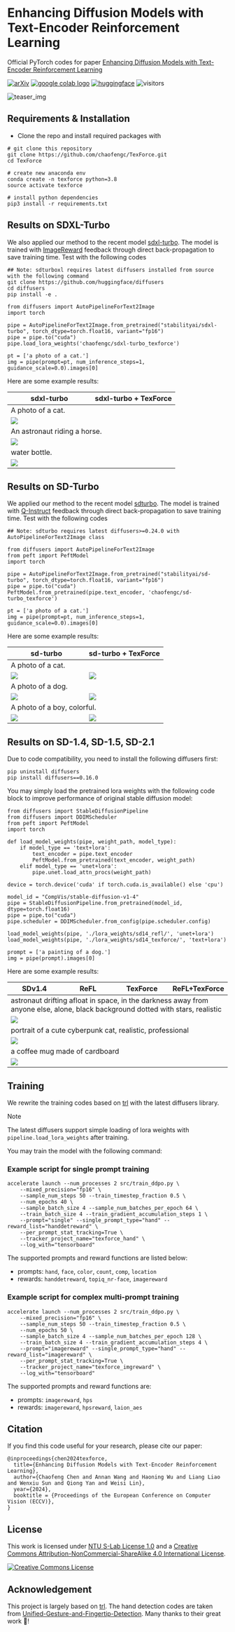 # Enhancing Diffusion Models with Text-Encoder Reinforcement Learning

Official PyTorch codes for paper [Enhancing Diffusion Models with Text-Encoder Reinforcement Learning](https://arxiv.org/abs/2311.15657)

[![arXiv](https://img.shields.io/badge/arXiv-Paper-<COLOR>.svg)](https://arxiv.org/abs/2311.15657)
<a href="https://colab.research.google.com/drive/1pC6lzFR4hohwWyBgnkeZUghi2jqjl9gI?usp=sharing"><img src="https://colab.research.google.com/assets/colab-badge.svg" alt="google colab logo"></a> 
[![huggingface](https://img.shields.io/badge/HuggingFace-model-red.svg)](https://huggingface.co/chaofengc/sd-turbo_texforce)
![visitors](https://visitor-badge.laobi.icu/badge?page_id=chaofengc/TexForce)

![teaser_img](./assets/fig_teaser.jpg)

## Requirements & Installation

- Clone the repo and install required packages with 
```
# git clone this repository
git clone https://github.com/chaofengc/TexForce.git
cd TexForce 

# create new anaconda env
conda create -n texforce python=3.8
source activate texforce 

# install python dependencies
pip3 install -r requirements.txt
```

## Results on SDXL-Turbo

We also applied our method to the recent model [sdxl-turbo](https://huggingface.co/stabilityai/sdxl-turbo). The model is trained with [ImageReward](https://github.com/THUDM/ImageReward) feedback through direct back-propagation to save training time. Test with the following codes

```
## Note: sdturboxl requires latest diffusers installed from source with the following command
git clone https://github.com/huggingface/diffusers
cd diffusers
pip install -e .
```
```
from diffusers import AutoPipelineForText2Image
import torch

pipe = AutoPipelineForText2Image.from_pretrained("stabilityai/sdxl-turbo", torch_dtype=torch.float16, variant="fp16")
pipe = pipe.to("cuda")
pipe.load_lora_weights('chaofengc/sdxl-turbo_texforce')

pt = ['a photo of a cat.']
img = pipe(prompt=pt, num_inference_steps=1, guidance_scale=0.0).images[0]
```

Here are some example results:

<table>
<thead>
  <tr>
    <th width="50%">sdxl-turbo</th>
    <th width="50%">sdxl-turbo + TexForce</th>
  </tr>
</thead>
<tbody>
  <tr>
    <td colspan="2">
      A photo of a cat.
    </td>
  </tr>
  <tr>
    <td colspan="2">
        <img src='assets/image_sdxlturbo_001.jpg'>
    </td>
  </tr>
  <tr>
    <td colspan="2">
      An astronaut riding a horse.
    </td>
  </tr>
  <tr>
    <td colspan="2">
        <img src='assets/image_sdxlturbo_002.jpg'>
    </td>
  </tr>
  <tr>
    <td colspan="2">
      water bottle.
    </td>
  </tr>
  <tr>
    <td colspan="2">
        <img src='assets/image_sdxlturbo_003.jpg'>
    </td>
  </tr>
</tbody>
</table>


## Results on SD-Turbo

We applied our method to the recent model [sdturbo](https://huggingface.co/stabilityai/sd-turbo). The model is trained with [Q-Instruct](https://github.com/Q-Future/Q-Instruct) feedback through direct back-propagation to save training time. Test with the following codes

```
## Note: sdturbo requires latest diffusers>=0.24.0 with AutoPipelineForText2Image class

from diffusers import AutoPipelineForText2Image
from peft import PeftModel
import torch

pipe = AutoPipelineForText2Image.from_pretrained("stabilityai/sd-turbo", torch_dtype=torch.float16, variant="fp16")
pipe = pipe.to("cuda")
PeftModel.from_pretrained(pipe.text_encoder, 'chaofengc/sd-turbo_texforce')

pt = ['a photo of a cat.']
img = pipe(prompt=pt, num_inference_steps=1, guidance_scale=0.0).images[0]
```

Here are some example results:

<table>
<thead>
  <tr>
    <th width="50%">sd-turbo</th>
    <th width="50%">sd-turbo + TexForce</th>
  </tr>
</thead>
<tbody>
  <tr>
    <td colspan="2">
      A photo of a cat.
    </td>
  </tr>
  <tr>
    <td>
        <img src='assets/image_001_sdturbo.jpg'>
    </td>
    <td>
        <img src='assets/image_001_sdturbo_texforce.jpg'>
    </td>
  </tr>
  <tr>
    <td colspan="2">
      A photo of a dog.
    </td>
  </tr>
  <tr>
    <td>
        <img src='assets/image_002_sdturbo.jpg'>
    </td>
    <td>
        <img src='assets/image_002_sdturbo_texforce.jpg'>
    </td>
  </tr>
  <tr>
    <td colspan="2">
      A photo of a boy, colorful.
    </td>
  </tr>
  <tr>
    <td>
        <img src='assets/image_003_sdturbo.jpg'>
    </td>
    <td>
        <img src='assets/image_003_sdturbo_texforce.jpg'>
    </td>
  </tr>

</tbody>
</table>

## Results on SD-1.4, SD-1.5, SD-2.1

Due to code compatibility, you need to install the following diffusers first:
```
pip uninstall diffusers
pip install diffusers==0.16.0
```

You may simply load the pretrained lora weights with the following code block to improve performance of original stable diffusion model:
```
from diffusers import StableDiffusionPipeline
from diffusers import DDIMScheduler 
from peft import PeftModel
import torch

def load_model_weights(pipe, weight_path, model_type):
    if model_type == 'text+lora':
        text_encoder = pipe.text_encoder
        PeftModel.from_pretrained(text_encoder, weight_path)
    elif model_type == 'unet+lora':
        pipe.unet.load_attn_procs(weight_path)

device = torch.device('cuda' if torch.cuda.is_available() else 'cpu')

model_id = "CompVis/stable-diffusion-v1-4"
pipe = StableDiffusionPipeline.from_pretrained(model_id, dtype=torch.float16)
pipe = pipe.to("cuda")
pipe.scheduler = DDIMScheduler.from_config(pipe.scheduler.config)

load_model_weights(pipe, './lora_weights/sd14_refl/', 'unet+lora')
load_model_weights(pipe, './lora_weights/sd14_texforce/', 'text+lora')

prompt = ['a painting of a dog.']
img = pipe(prompt).images[0]

```

Here are some example results:

<table>
<thead>
  <tr>
    <th width="25%">SDv1.4</th>
    <th width="25%">ReFL</th>
    <th width="25%">TexForce</th>
    <th width="25%">ReFL+TexForce</th>
  </tr>
</thead>
<tbody>
  <tr>
    <td colspan="4">
      astronaut drifting afloat in space, in the darkness away from anyone else, alone, black background dotted with stars, realistic
    </td>
  </tr>
  <tr>
    <td colspan="4">
        <img src='assets/image_0021.jpg'>
    </td>
  </tr>
  <tr>
    <td colspan="4">
      portrait of a cute cyberpunk cat, realistic, professional
    </td>
  </tr>
  <tr>
    <td colspan="4">
        <img src='assets/image_0058.jpg'>
    </td>
  </tr>
  <tr>
    <td colspan="4">
      a coffee mug made of cardboard
    </td>
  </tr>
  <tr>
    <td colspan="4">
        <img src='assets/image_0099.jpg'>
    </td>
  </tr>
</tbody>
</table>


## Training

We rewrite the training codes based on [trl](https://github.com/huggingface/trl) with the latest diffusers library. 
> [!NOTE]  
> The latest diffusers support simple loading of lora weights with `pipeline.load_lora_weights` after training.

You may train the model with the following command:

### Example script for single prompt training
```
accelerate launch --num_processes 2 src/train_ddpo.py \
    --mixed_precision="fp16" \
    --sample_num_steps 50 --train_timestep_fraction 0.5 \
    --num_epochs 40 \
    --sample_batch_size 4 --sample_num_batches_per_epoch 64 \
    --train_batch_size 4 --train_gradient_accumulation_steps 1 \
    --prompt="single" --single_prompt_type="hand" --reward_list="handdetreward" \
    --per_prompt_stat_tracking=True \
    --tracker_project_name="texforce_hand" \
    --log_with="tensorboard"
```
The supported prompts and reward functions are listed below:
- prompts: `hand`, `face`, `color`, `count`, `comp`, `location`
- rewards: `handdetreward`, `topiq_nr-face`, `imagereward` 

### Example script for complex multi-prompt training
```
accelerate launch --num_processes 2 src/train_ddpo.py \
    --mixed_precision="fp16" \
    --sample_num_steps 50 --train_timestep_fraction 0.5 \
    --num_epochs 50 \
    --sample_batch_size 4 --sample_num_batches_per_epoch 128 \
    --train_batch_size 4 --train_gradient_accumulation_steps 4 \
    --prompt="imagereward" --single_prompt_type="hand" --reward_list="imagereward" \
    --per_prompt_stat_tracking=True \
    --tracker_project_name="texforce_imgreward" \
    --log_with="tensorboard"
``` 
The supported prompts and reward functions are:
- prompts: `imagereward`, `hps`
- rewards: `imagereward`, `hpsreward`, `laion_aes`

## Citation

If you find this code useful for your research, please cite our paper:
```
@inproceedings{chen2024texforce,
  title={Enhancing Diffusion Models with Text-Encoder Reinforcement Learning},
  author={Chaofeng Chen and Annan Wang and Haoning Wu and Liang Liao and Wenxiu Sun and Qiong Yan and Weisi Lin},
  year={2024},
  booktitle = {Proceedings of the European Conference on Computer Vision (ECCV)},
}
```

## License

This work is licensed under [NTU S-Lab License 1.0](./LICENCE_S-Lab) and a <a rel="license" href="http://creativecommons.org/licenses/by-nc-sa/4.0/">Creative Commons Attribution-NonCommercial-ShareAlike 4.0 International License</a>.

<a rel="license" href="http://creativecommons.org/licenses/by-nc-sa/4.0/"><img alt="Creative Commons License" style="border-width:0" src="https://i.creativecommons.org/l/by-nc-sa/4.0/88x31.png" /></a>


## Acknowledgement

This project is largely based on [trl](https://github.com/huggingface/trl). The hand detection codes are taken from [Unified-Gesture-and-Fingertip-Detection](https://github.com/MahmudulAlam/Unified-Gesture-and-Fingertip-Detection). Many thanks to their great work :hugs:!
